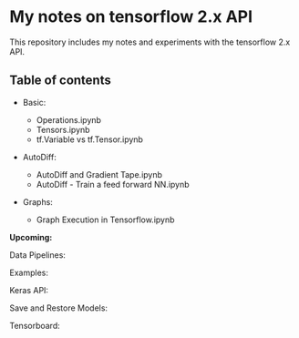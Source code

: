 # My notes on tensorflow 2.x API

This repository includes my notes and experiments with the tensorflow 2.x API.

## Table of contents


* Basic:
    * Operations.ipynb   
    * Tensors.ipynb  
    * tf.Variable vs tf.Tensor.ipynb

* AutoDiff:
    * AutoDiff and Gradient Tape.ipynb  
    * AutoDiff - Train a feed forward NN.ipynb

* Graphs:
    * Graph Execution in Tensorflow.ipynb


**Upcoming:**

Data Pipelines:

Examples:

Keras API:

Save and Restore Models:

Tensorboard:

